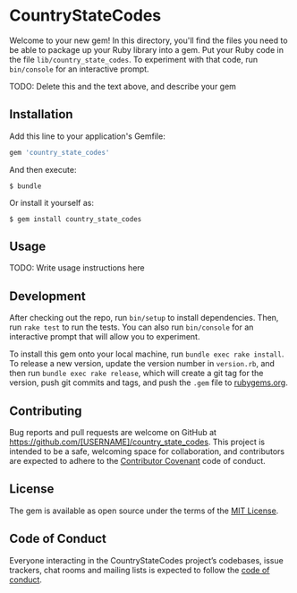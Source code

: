 # CountryStateCodes

Welcome to your new gem! In this directory, you'll find the files you need to be able to package up your Ruby library into a gem. Put your Ruby code in the file `lib/country_state_codes`. To experiment with that code, run `bin/console` for an interactive prompt.

TODO: Delete this and the text above, and describe your gem

## Installation

Add this line to your application's Gemfile:

```ruby
gem 'country_state_codes'
```

And then execute:

    $ bundle

Or install it yourself as:

    $ gem install country_state_codes

## Usage

TODO: Write usage instructions here

## Development

After checking out the repo, run `bin/setup` to install dependencies. Then, run `rake test` to run the tests. You can also run `bin/console` for an interactive prompt that will allow you to experiment.

To install this gem onto your local machine, run `bundle exec rake install`. To release a new version, update the version number in `version.rb`, and then run `bundle exec rake release`, which will create a git tag for the version, push git commits and tags, and push the `.gem` file to [rubygems.org](https://rubygems.org).

## Contributing

Bug reports and pull requests are welcome on GitHub at https://github.com/[USERNAME]/country_state_codes. This project is intended to be a safe, welcoming space for collaboration, and contributors are expected to adhere to the [Contributor Covenant](http://contributor-covenant.org) code of conduct.

## License

The gem is available as open source under the terms of the [MIT License](https://opensource.org/licenses/MIT).

## Code of Conduct

Everyone interacting in the CountryStateCodes project’s codebases, issue trackers, chat rooms and mailing lists is expected to follow the [code of conduct](https://github.com/[USERNAME]/country_state_codes/blob/master/CODE_OF_CONDUCT.md).
